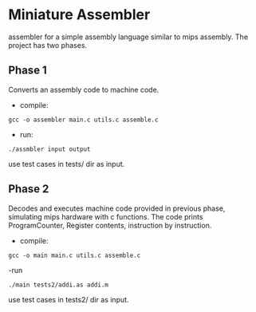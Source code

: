 # Miniature Assembler
assembler for a simple assembly language similar to mips assembly.
The project has two phases.
## Phase 1
Converts an assembly code to machine code.
- compile:
```
gcc -o assembler main.c utils.c assemble.c
```

- run:
```
./assmbler input output
```
use test cases in tests/ dir as input.

## Phase 2
Decodes and executes machine code provided in previous phase, simulating mips hardware with c functions. The code prints ProgramCounter, Register contents, instruction by instruction.
- compile: 
```
gcc -o main main.c utils.c assemble.c
```
-run
```
./main tests2/addi.as addi.m
```

use test cases in tests2/ dir as input.


